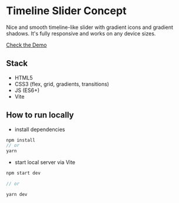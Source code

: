 # Timeline Slider Concept

Nice and smooth timeline-like slider with gradient icons and gradient shadows. It's fully responsive and works on any device sizes.

[Check the Demo](https://codepen.io/nat-davydova/full/ExewJBV)

## Stack

- HTML5
- CSS3 (flex, grid, gradients, transitions)
- JS (ES6+)
- Vite

## How to run locally

* install dependencies
```js
npm install
// or
yarn
```
* start local server via Vite
```js
npm start dev

// or

yarn dev
```
